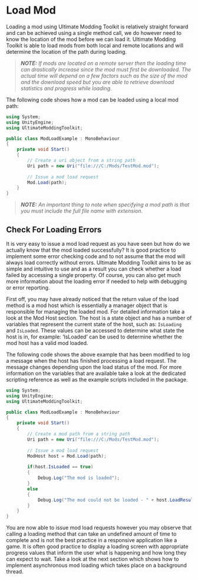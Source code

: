 ﻿Load Mod
========

Loading a mod using Ultimate Modding Toolkit is relatively straight forward and can be achieved using a single method call, we do however need to know the location of the mod before we can load it. Ultimate Modding Toolkit is able to load mods from both local and remote locations and will determine the location of the path during loading. 

> **_NOTE:_** _If mods are located on a remote server then the loading time can drastically increase since the mod must first be downloaded. The actual time will depend on a few factors such as the size of the mod and the download speed but you are able to retrieve download statistics and progress while loading._

The following code shows how a mod can be loaded using a local mod path:

```cs
using System;
using UnityEngine;
using UltimateModdingToolkit;

public class ModLoadExample : MonoBehaviour
{
    private void Start()
    {
        // Create a uri object from a string path
        Uri path = new Uri("file:///C:/Mods/TestMod.mod");
        
        // Issue a mod load request
        Mod.Load(path);
    }
}
```

> **_NOTE:_** _An important thing to note when specifying a mod path is that you must include the full file name with extension._

Check For Loading Errors
------------------------

It is very easy to issue a mod load request as you have seen but how do we actually know that the mod loaded successfully? It is good practice to implement some error checking code and to not assume that the mod will always load correctly without errors. Ultimate Modding Toolkit aims to be as simple and intuitive to use and as a result you can check whether a load failed by accessing a single property. Of course, you can also get much more information about the loading error if needed to help with debugging or error reporting.

First off, you may have already noticed that the return value of the load method is a mod host which is essentially a manager object that is responsible for managing the loaded mod. For detailed information take a look at the Mod Host section. The host is a state object and has a number of variables that represent the current state of the host, such as: `IsLoading` and `IsLoaded`. These values can be accessed to determine what state the host is in, for example: ‘IsLoaded’ can be used to determine whether the mod host has a valid mod loaded. 

The following code shows the above example that has been modified to log a message when the host has finished processing a load request. The message changes depending upon the load status of the mod. For more information on the variables that are available take a look at the dedicated scripting reference as well as the example scripts included in the package.

```cs
using System;
using UnityEngine;
using UltimateModdingToolkit;

public class ModLoadExample : MonoBehaviour
{
    private void Start()
    {
        // Create a mod path from a string path
        Uri path = new Uri("file:///C:/Mods/TestMod.mod");
        
        // Issue a mod load request
        ModHost host = Mod.Load(path);
        
        if(host.IsLoaded == true)
        {
            Debug.Log("The mod is loaded");
        }
        else
        {
            Debug.Log("The mod could not be loaded - " + host.LoadResult.Message);
        }
    }
}
```

You are now able to issue mod load requests however you may observe that calling a loading method that can take an undefined amount of time to complete and is not the best practice in a responsive application like a game. It is often good practice to display a loading screen with appropriate progress values that inform the user what is happening and how long they can expect to wait. Take a look at the next section which shows how to implement asynchronous mod loading which takes place on a background thread.
